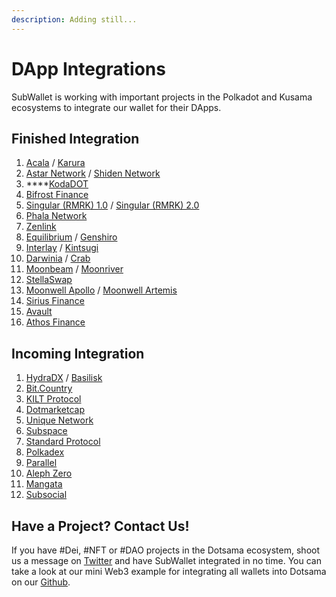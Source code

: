 ```yaml
---
description: Adding still...
---
```


# DApp Integrations

SubWallet is working with important projects in the Polkadot and Kusama ecosystems to integrate our wallet for their DApps.

## Finished Integration&#x20;

1. [Acala](https://acala.network/) / [Karura](https://acala.network/karura)
2. [Astar Network](https://astar.network/) / [Shiden Network](https://shiden.astar.network/)
3. ****[KodaDOT](https://kodadot.xyz/)
4. [Bifrost Finance](https://bifrost.finance/)
5. [Singular (RMRK) 1.0](https://singular.rmrk.app/) / [Singular (RMRK) 2.0](https://singular.app/)
6. [Phala Network  ](https://www.phala.network/en/)
7. [Zenlink](https://zenlink.pro/en/)
8. [Equilibrium](https://equilibrium.io/) / [Genshiro](https://genshiro.equilibrium.io/)
9. [Interlay](https://interlay.io/) / [Kintsugi](https://kintsugi.interlay.io/bridge?tab=issue)
10. [Darwinia](https://darwinia.network/) / [Crab](https://crab.network/)
11. [Moonbeam](https://moonbeam.network/) / [Moonriver](https://moonbeam.network/networks/moonriver/)
12. [StellaSwap](https://stellaswap.com/)
13. [Moonwell Apollo](https://moonwell.fi/apollo/MOVR) / [Moonwell Artemis](https://moonwell.fi/artemis/GLMR)
14. [Sirius Finance](https://www.sirius.finance/)
15. [Avault](https://www.avault.network/)
16. [Athos Finance](https://athos.finance/)

## Incoming Integration

1. [HydraDX](https://hydradx.io/) / [Basilisk](https://bsx.fi/)
2. [Bit.Country](https://bit.country/)
3. [KILT Protocol](https://www.kilt.io/)
4. [Dotmarketcap](https://dotmarketcap.com/)
5. [Unique Network](https://unique.network/)
6. [Subspace](https://subspace.network/)
7. [Standard Protocol](https://standard.tech/)
8. [Polkadex](https://www.polkadex.trade/)
9. [Parallel](https://parallel.fi/)
10. [Aleph Zero](https://alephzero.org/)
11. [Mangata](https://mangata.finance/)
12. [Subsocial](https://subsocial.network/)

## Have a Project? Contact Us!&#x20;

If you have #Dei, #NFT or #DAO projects in the Dotsama ecosystem, shoot us a message on [Twitter](https://twitter.com/subwalletapp) and have SubWallet integrated in no time. You can take a look at our mini Web3 example for integrating all wallets into Dotsama on our [Github](https://github.com/Koniverse/SubConnect).
